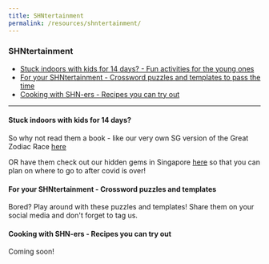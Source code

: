 ```yaml
---
title: SHNtertainment
permalink: /resources/shntertainment/
---
```

### SHNtertainment

* [Stuck indoors with kids for 14 days? - Fun activities for the young ones](#kid-activities)  
* [For your SHNtertainment - Crossword puzzles and templates to pass the time](#puzzles-templates)
* [Cooking with SHN-ers - Recipes you can try out](#cooking-recipes)

<hr>

#### <a id="kid-activities"></a> Stuck indoors with kids for 14 days?

So why not read them a book - like our very own SG version of the Great Zodiac Race [here](https://www.singaporeglobalnetwork.com/resources/resources-for-kids/#great-zodiac-race)

OR have them check out our hidden gems in Singapore [here](https://www.singaporeglobalnetwork.com/resources/resources-for-kids/#sg-hidden-gems) so that you can plan on where to go to after covid is over! 

#### <a id="puzzles-templates"></a> For your SHNtertainment - Crossword puzzles and templates
Bored? Play around with these puzzles and templates! Share them on your social media and don't forget to tag us.

#### <a id="cooking-recipes"></a> Cooking with SHN-ers - Recipes you can try out

Coming soon!
